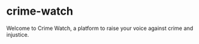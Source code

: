 # crime-watch
Welcome to Crime Watch, a platform to raise your voice against crime and injustice.  
